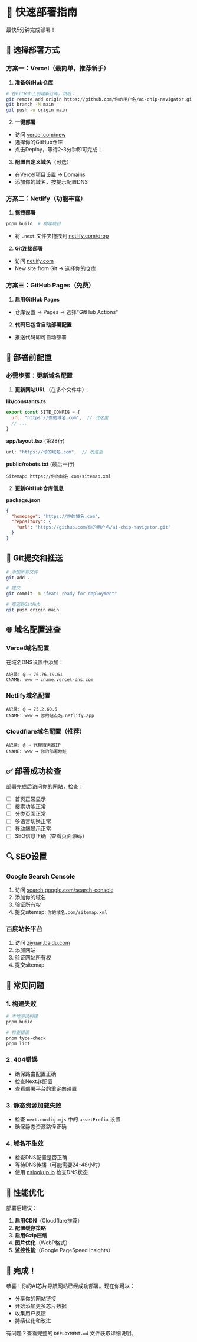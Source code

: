 # 🚀 快速部署指南

最快5分钟完成部署！

## 🎯 选择部署方式

### 方案一：Vercel（最简单，推荐新手）

1. **准备GitHub仓库**
```bash
# 在GitHub上创建新仓库，然后：
git remote add origin https://github.com/你的用户名/ai-chip-navigator.git
git branch -M main
git push -u origin main
```

2. **一键部署**
- 访问 [vercel.com/new](https://vercel.com/new)
- 选择你的GitHub仓库
- 点击Deploy，等待2-3分钟即可完成！

3. **配置自定义域名**（可选）
- 在Vercel项目设置 → Domains
- 添加你的域名，按提示配置DNS

### 方案二：Netlify（功能丰富）

1. **拖拽部署**
```bash
pnpm build  # 构建项目
```
- 将 `.next` 文件夹拖拽到 [netlify.com/drop](https://app.netlify.com/drop)

2. **Git连接部署**
- 访问 [netlify.com](https://netlify.com)
- New site from Git → 选择你的仓库

### 方案三：GitHub Pages（免费）

1. **启用GitHub Pages**
- 仓库设置 → Pages → 选择"GitHub Actions"

2. **代码已包含自动部署配置**
- 推送代码即可自动部署

## 🔧 部署前配置

### 必需步骤：更新域名配置

1. **更新网站URL**（在多个文件中）：

**lib/constants.ts**
```javascript
export const SITE_CONFIG = {
  url: "https://你的域名.com",  // 改这里
  // ...
}
```

**app/layout.tsx** (第28行)
```javascript
url: "https://你的域名.com",  // 改这里
```

**public/robots.txt** (最后一行)
```
Sitemap: https://你的域名.com/sitemap.xml
```

2. **更新GitHub仓库信息**

**package.json**
```json
{
  "homepage": "https://你的域名.com",
  "repository": {
    "url": "https://github.com/你的用户名/ai-chip-navigator.git"
  }
}
```

## 💾 Git提交和推送

```bash
# 添加所有文件
git add .

# 提交
git commit -m "feat: ready for deployment"

# 推送到GitHub
git push origin main
```

## 🌐 域名配置速查

### Vercel域名配置
在域名DNS设置中添加：
```
A记录: @ → 76.76.19.61
CNAME: www → cname.vercel-dns.com
```

### Netlify域名配置
```
A记录: @ → 75.2.60.5
CNAME: www → 你的站点名.netlify.app
```

### Cloudflare域名配置（推荐）
```
A记录: @ → 代理服务器IP
CNAME: www → 你的部署地址
```

## ✅ 部署成功检查

部署完成后访问你的网站，检查：

- [ ] 首页正常显示
- [ ] 搜索功能正常
- [ ] 分类页面正常
- [ ] 多语言切换正常
- [ ] 移动端显示正常
- [ ] SEO信息正确（查看页面源码）

## 🔍 SEO设置

### Google Search Console
1. 访问 [search.google.com/search-console](https://search.google.com/search-console)
2. 添加你的域名
3. 验证所有权
4. 提交sitemap: `你的域名.com/sitemap.xml`

### 百度站长平台
1. 访问 [ziyuan.baidu.com](https://ziyuan.baidu.com)
2. 添加网站
3. 验证网站所有权
4. 提交sitemap

## 🚨 常见问题

### 1. 构建失败
```bash
# 本地测试构建
pnpm build

# 检查错误
pnpm type-check
pnpm lint
```

### 2. 404错误
- 确保路由配置正确
- 检查Next.js配置
- 查看部署平台的重定向设置

### 3. 静态资源加载失败
- 检查 `next.config.mjs` 中的 `assetPrefix` 设置
- 确保静态资源路径正确

### 4. 域名不生效
- 检查DNS配置是否正确
- 等待DNS传播（可能需要24-48小时）
- 使用 [nslookup.io](https://nslookup.io) 检查DNS状态

## 📱 性能优化

部署后建议：

1. **启用CDN**（Cloudflare推荐）
2. **配置缓存策略**
3. **启用Gzip压缩**
4. **图片优化**（WebP格式）
5. **监控性能**（Google PageSpeed Insights）

## 🎉 完成！

恭喜！你的AI芯片导航网站已经成功部署。现在你可以：

- 分享你的网站链接
- 开始添加更多芯片数据
- 收集用户反馈
- 持续优化和改进

有问题？查看完整的 `DEPLOYMENT.md` 文件获取详细说明。 